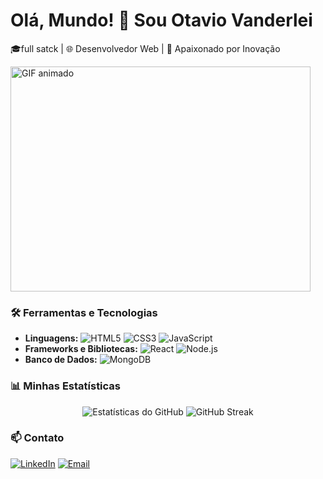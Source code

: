 # Olá, Mundo! 👋 Sou Otavio Vanderlei

🎓full satck | 🌐 Desenvolvedor Web | 🚀 Apaixonado por Inovação

<img src="https://media.giphy.com/media/4GvoqJVUHL5fdgvidL/giphy.gif" width="480" height="360" alt="GIF animado">

### 🛠️ Ferramentas e Tecnologias
- **Linguagens:** ![HTML5](https://img.shields.io/badge/HTML5-FF5733?style=for-the-badge&logo=html5&logoColor=white) ![CSS3](https://img.shields.io/badge/CSS3-264de4?style=for-the-badge&logo=css3&logoColor=white) ![JavaScript](https://img.shields.io/badge/JavaScript-f7df1e?style=for-the-badge&logo=javascript&logoColor=white)
- **Frameworks e Bibliotecas:** ![React](https://img.shields.io/badge/React-282c34?style=for-the-badge&logo=react&logoColor=61DAFB) ![Node.js](https://img.shields.io/badge/Node.js-339933?style=for-the-badge&logo=nodedotjs&logoColor=white)
- **Banco de Dados:** ![MongoDB](https://img.shields.io/badge/MongoDB-4EA94B?style=for-the-badge&logo=mongodb&logoColor=white)

### 📊 Minhas Estatísticas
<div align="center">
  <img src="https://github-readme-stats.vercel.app/api?username=Otaviovanderlei&show_icons=true&theme=radical" alt="Estatísticas do GitHub">
  <img src="https://github-readme-streak-stats.herokuapp.com/?user=Otaviovanderlei&theme=radical" alt="GitHub Streak">
</div>

### 📫 Contato
[![LinkedIn](https://img.shields.io/badge/LinkedIn-0A66C2?style=for-the-badge&logo=linkedin&logoColor=white)](https://www.linkedin.com/in/ot%C3%A1vio-vanderlei-95aa0135a)
[![Email](https://img.shields.io/badge/Email-D14836?style=for-the-badge&logo=gmail&logoColor=white)](mailto:otaviovanderlei1743@gmail.com)
